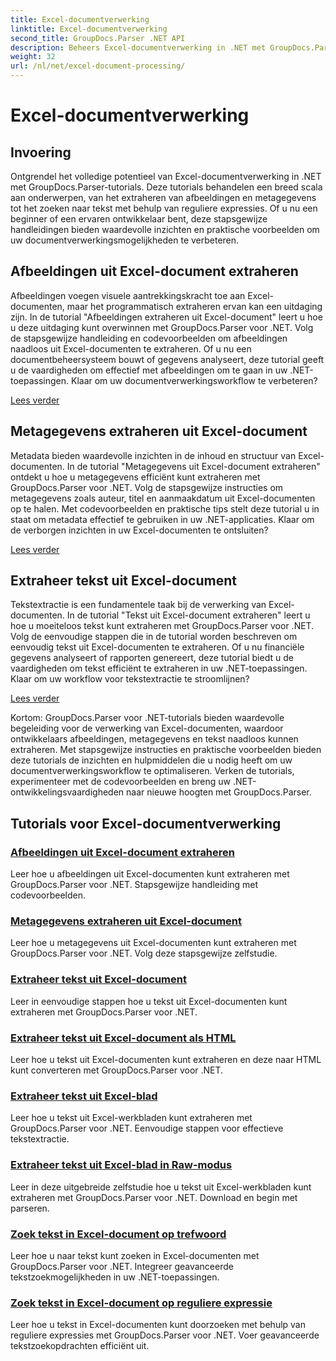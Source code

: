 ```yaml
---
title: Excel-documentverwerking
linktitle: Excel-documentverwerking
second_title: GroupDocs.Parser .NET API
description: Beheers Excel-documentverwerking in .NET met GroupDocs.Parser. Leer hoe u afbeeldingen, metagegevens en tekst efficiënt kunt extraheren met stapsgewijze handleidingen.
weight: 32
url: /nl/net/excel-document-processing/
---
```


# Excel-documentverwerking

## Invoering

Ontgrendel het volledige potentieel van Excel-documentverwerking in .NET met GroupDocs.Parser-tutorials. Deze tutorials behandelen een breed scala aan onderwerpen, van het extraheren van afbeeldingen en metagegevens tot het zoeken naar tekst met behulp van reguliere expressies. Of u nu een beginner of een ervaren ontwikkelaar bent, deze stapsgewijze handleidingen bieden waardevolle inzichten en praktische voorbeelden om uw documentverwerkingsmogelijkheden te verbeteren.

## Afbeeldingen uit Excel-document extraheren

Afbeeldingen voegen visuele aantrekkingskracht toe aan Excel-documenten, maar het programmatisch extraheren ervan kan een uitdaging zijn. In de tutorial "Afbeeldingen extraheren uit Excel-document" leert u hoe u deze uitdaging kunt overwinnen met GroupDocs.Parser voor .NET. Volg de stapsgewijze handleiding en codevoorbeelden om afbeeldingen naadloos uit Excel-documenten te extraheren. Of u nu een documentbeheersysteem bouwt of gegevens analyseert, deze tutorial geeft u de vaardigheden om effectief met afbeeldingen om te gaan in uw .NET-toepassingen. Klaar om uw documentverwerkingsworkflow te verbeteren?

[Lees verder](./extract-images-from-excel-document/)

## Metagegevens extraheren uit Excel-document

Metadata bieden waardevolle inzichten in de inhoud en structuur van Excel-documenten. In de tutorial "Metagegevens uit Excel-document extraheren" ontdekt u hoe u metagegevens efficiënt kunt extraheren met GroupDocs.Parser voor .NET. Volg de stapsgewijze instructies om metagegevens zoals auteur, titel en aanmaakdatum uit Excel-documenten op te halen. Met codevoorbeelden en praktische tips stelt deze tutorial u in staat om metadata effectief te gebruiken in uw .NET-applicaties. Klaar om de verborgen inzichten in uw Excel-documenten te ontsluiten?

[Lees verder](./extract-metadata-from-excel-document/)

## Extraheer tekst uit Excel-document

Tekstextractie is een fundamentele taak bij de verwerking van Excel-documenten. In de tutorial "Tekst uit Excel-document extraheren" leert u hoe u moeiteloos tekst kunt extraheren met GroupDocs.Parser voor .NET. Volg de eenvoudige stappen die in de tutorial worden beschreven om eenvoudig tekst uit Excel-documenten te extraheren. Of u nu financiële gegevens analyseert of rapporten genereert, deze tutorial biedt u de vaardigheden om tekst efficiënt te extraheren in uw .NET-toepassingen. Klaar om uw workflow voor tekstextractie te stroomlijnen?

[Lees verder](./extract-text-from-excel-document/)

Kortom: GroupDocs.Parser voor .NET-tutorials bieden waardevolle begeleiding voor de verwerking van Excel-documenten, waardoor ontwikkelaars afbeeldingen, metagegevens en tekst naadloos kunnen extraheren. Met stapsgewijze instructies en praktische voorbeelden bieden deze tutorials de inzichten en hulpmiddelen die u nodig heeft om uw documentverwerkingsworkflow te optimaliseren. Verken de tutorials, experimenteer met de codevoorbeelden en breng uw .NET-ontwikkelingsvaardigheden naar nieuwe hoogten met GroupDocs.Parser.
## Tutorials voor Excel-documentverwerking
### [Afbeeldingen uit Excel-document extraheren](./extract-images-from-excel-document/)
Leer hoe u afbeeldingen uit Excel-documenten kunt extraheren met GroupDocs.Parser voor .NET. Stapsgewijze handleiding met codevoorbeelden.
### [Metagegevens extraheren uit Excel-document](./extract-metadata-from-excel-document/)
Leer hoe u metagegevens uit Excel-documenten kunt extraheren met GroupDocs.Parser voor .NET. Volg deze stapsgewijze zelfstudie.
### [Extraheer tekst uit Excel-document](./extract-text-from-excel-document/)
Leer in eenvoudige stappen hoe u tekst uit Excel-documenten kunt extraheren met GroupDocs.Parser voor .NET.
### [Extraheer tekst uit Excel-document als HTML](./extract-text-from-excel-document-as-html/)
Leer hoe u tekst uit Excel-documenten kunt extraheren en deze naar HTML kunt converteren met GroupDocs.Parser voor .NET.
### [Extraheer tekst uit Excel-blad](./extract-text-from-excel-sheet/)
Leer hoe u tekst uit Excel-werkbladen kunt extraheren met GroupDocs.Parser voor .NET. Eenvoudige stappen voor effectieve tekstextractie.
### [Extraheer tekst uit Excel-blad in Raw-modus](./extract-text-from-excel-sheet-in-raw-mode/)
Leer in deze uitgebreide zelfstudie hoe u tekst uit Excel-werkbladen kunt extraheren met GroupDocs.Parser voor .NET. Download en begin met parseren.
### [Zoek tekst in Excel-document op trefwoord](./search-text-in-excel-document-by-keyword/)
Leer hoe u naar tekst kunt zoeken in Excel-documenten met GroupDocs.Parser voor .NET. Integreer geavanceerde tekstzoekmogelijkheden in uw .NET-toepassingen.
### [Zoek tekst in Excel-document op reguliere expressie](./search-text-in-excel-document-by-regular-expression/)
Leer hoe u tekst in Excel-documenten kunt doorzoeken met behulp van reguliere expressies met GroupDocs.Parser voor .NET. Voer geavanceerde tekstzoekopdrachten efficiënt uit.